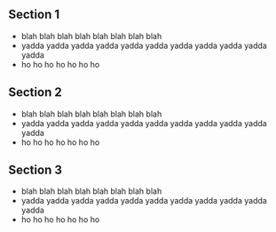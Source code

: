 
Section 1
---------
- blah blah blah blah blah blah blah blah
- yadda yadda yadda yadda yadda yadda yadda yadda yadda yadda yadda
- ho ho ho ho ho ho ho

Section 2
---------
- blah blah blah blah blah blah blah blah
- yadda yadda yadda yadda yadda yadda yadda yadda yadda yadda yadda
- ho ho ho ho ho ho ho

Section 3
---------

- blah blah blah blah blah blah blah blah
- yadda yadda yadda yadda yadda yadda yadda yadda yadda yadda yadda
- ho ho ho ho ho ho ho

